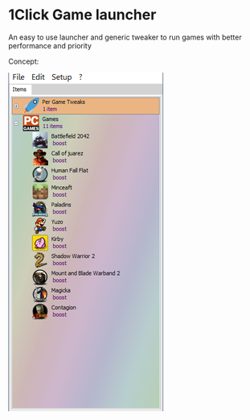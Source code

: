 # 1Click Game launcher
An easy to use launcher and generic tweaker to run games with better performance and priority


Concept:

<img src="https://github.com/amymor/1Click-Game-launcher/blob/main/Concept.png" alt="Concept">
